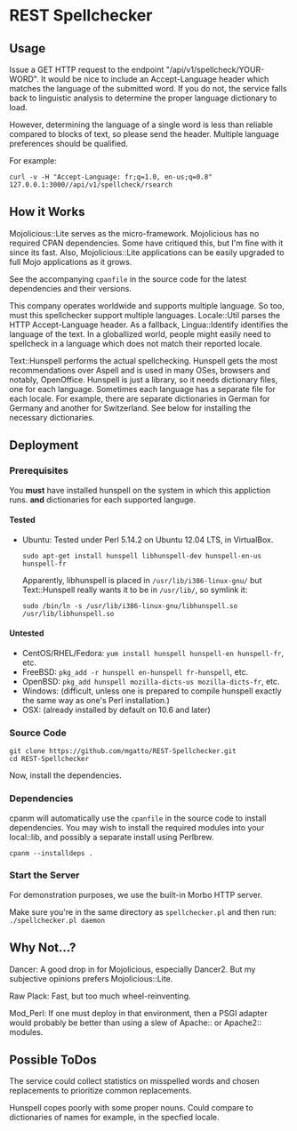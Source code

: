 REST Spellchecker
=================

Usage
-----

Issue a GET HTTP request to the endpoint "/api/v1/spellcheck/YOUR-WORD". It
would be nice to include an Accept-Language header which matches the language
of the submitted word. If you do not, the service falls back to linguistic
analysis to determine the proper language dictionary to load.

However, determining the language of a single word is less than reliable
compared to blocks of text, so please send the header. Multiple language
preferences should be qualified.

For example:
```
curl -v -H "Accept-Language: fr;q=1.0, en-us;q=0.8"  127.0.0.1:3000//api/v1/spellcheck/rsearch
```

How it Works
------------

Mojolicious::Lite serves as the micro-framework. Mojolicious has no required
CPAN dependencies. Some have critiqued this, but I'm fine with it since its
fast. Also, Mojolicious::Lite applications can be easily upgraded to full
Mojo applications as it grows.

See the accompanying `cpanfile` in the source code for the latest dependencies
and their versions.

This company operates worldwide and supports multiple language. So too,
must this spellchecker support multiple languages.  Locale::Util parses the
HTTP Accept-Language header. As a fallback, Lingua::Identify identifies the
language of the text. In a globallized world,
people might easily need to spellcheck in a language which does not match their
reported locale.

Text::Hunspell performs the actual spellchecking. Hunspell gets the most recommendations
over Aspell and is used in many OSes, browsers and notably, OpenOffice. Hunspell
is just a library, so it needs dictionary files, one for each language. Sometimes
each language has a separate file for each locale. For example, there are
separate dictionaries in German for Germany and another for Switzerland.
See below for installing the necessary dictionaries.

Deployment
----------

### Prerequisites

You **must** have installed hunspell on the system in which this appliction
runs. **and** dictionaries for each supported languge.

#### Tested

* Ubuntu:
    Tested under Perl 5.14.2 on Ubuntu 12.04 LTS, in VirtualBox.

    ```
    sudo apt-get install hunspell libhunspell-dev hunspell-en-us hunspell-fr
    ```
    Apparently, libhunspell is placed in `/usr/lib/i386-linux-gnu/` but Text::Hunspell
    really wants it to be in `/usr/lib/`, so symlink it:
    ```
    sudo /bin/ln -s /usr/lib/i386-linux-gnu/libhunspell.so /usr/lib/libhunspell.so
    ```

#### Untested

* CentOS/RHEL/Fedora:
    `yum install hunspell hunspell-en hunspell-fr`, etc.
* FreeBSD:
    `pkg_add -r hunspell en-hunspell fr-hunspell`, etc.
* OpenBSD:
    `pkg_add hunspell mozilla-dicts-us mozilla-dicts-fr`, etc.
* Windows: (difficult, unless one is prepared to compile hunspell exactly the same way as one's Perl installation.)
* OSX: (already installed by default on 10.6 and later)

### Source Code

```
git clone https://github.com/mgatto/REST-Spellchecker.git
cd REST-Spellchecker
```

Now, install the dependencies.

### Dependencies

cpanm will automatically use the `cpanfile` in the source code to install dependencies.
You may wish to install the required modules into your local::lib, and possibly
a separate install using Perlbrew.
```
cpanm --installdeps .
```

### Start the Server

For demonstration purposes, we use the built-in Morbo HTTP server.

Make sure you're in the same directory as `spellchecker.pl` and then run:
`./spellchecker.pl daemon`

Why Not...?
-----------

Dancer:
    A good drop in for Mojolicious, especially Dancer2. But my subjective opinions
    prefers Mojolicious::Lite.

Raw Plack:
    Fast, but too much wheel-reinventing.

Mod_Perl:
    If one must deploy in that environment, then a PSGI adapter would probably
    be better than using a slew of Apache:: or Apache2:: modules.

Possible ToDos
--------------
The service could collect statistics on misspelled words and chosen replacements
to prioritize common replacements.

Hunspell copes poorly with some proper nouns. Could compare to dictionaries of
names for example, in the specfied locale.
